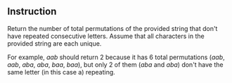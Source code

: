 ## Instruction

Return the number of total permutations of the provided string that don't have repeated consecutive letters. Assume that all characters in the provided string are each unique.

For example, _aab_ should return 2 because it has 6 total permutations (_aab_, _aab_, _aba_, _aba_, _baa_, _baa_), but only 2 of them (_aba_ and _aba_) don't have the same letter (in this case a) repeating.
